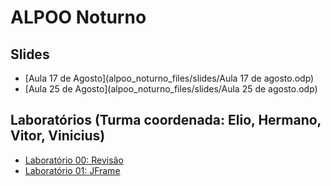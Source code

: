 # ALPOO Noturno


## Slides

* [Aula 17 de Agosto](alpoo_noturno_files/slides/Aula 17 de agosto.odp)
* [Aula 25 de Agosto](alpoo_noturno_files/slides/Aula 25 de agosto.odp)

## Laboratórios (Turma coordenada: Elio, Hermano, Vitor, Vinicius)

* [Laboratório 00: Revisão](alpoo_noturno_files/labs/00/lab00.md)
* [Laboratório 01: JFrame](alpoo_noturno_files/labs/01/lab01.md)
